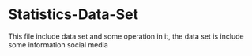 # Statistics-Data-Set
This file include data set and some operation in it, the data set is include some information social media

